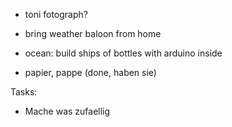-   toni fotograph?
-   bring weather baloon from home

-   ocean: build ships of bottles with arduino inside
-   papier, pappe (done, haben sie)

Tasks:
-   Mache was zufaellig